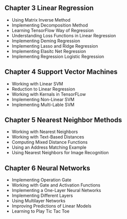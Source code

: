 ## Chapter 3 Linear Regression

* Using Matrix Inverse Method
* Implementing Decomposition Method
* Learning TensorFlow Way of Regression
* Understanding Loss Functions in Linear Regression
* Implementing Deming Regression
* Implementing Lasso and Ridge Regression
* Implementing Elasitc Net Regression
* Implementing Regression Logistic Regression

## Chapter 4 Support Vector Machines

* Working with Linear SVM
* Reduction to Linear Regression
* Working with Kernals in TensorFLow
* Implementing Non-Linear SVM
* Implementing Multi-Lable SVM

## Chapter 5 Nearest Neighbor Methods

* Working with Nearest Neighbors
* Working with Text-Based Distances
* Computing Mixed Distance Functions
* Using an Address Matching Example
* Using Nearest Neighbors for Image Recognition

## Chapter 6 Neural Networks

* Implementing Operation Gate
* Working with Gate and Activation Functions
* Implementing a One-Layer Neural Networks
* Implementing Different Layers
* Using Multilayer Networks
* Improving Predictions of Linear Models
* Learning to Play Tic Tac Toe
